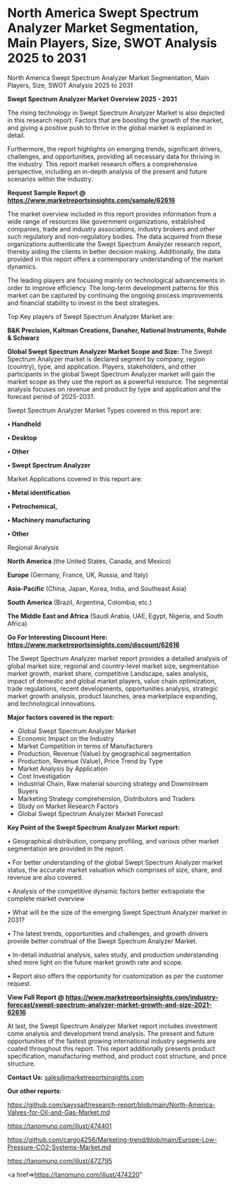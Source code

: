 # North America Swept Spectrum Analyzer Market Segmentation, Main Players, Size, SWOT Analysis 2025 to 2031
North America Swept Spectrum Analyzer Market Segmentation, Main Players, Size, SWOT Analysis 2025 to 2031

<Strong> Swept Spectrum Analyzer Market Overview 2025 - 2031</strong>

The rising technology in Swept Spectrum Analyzer Market is also depicted in this research report. Factors that are boosting the growth of the market, and giving a positive push to thrive in the global market is explained in detail.

Furthermore, the report highlights on emerging trends, significant drivers, challenges, and opportunities, providing all necessary data for thriving in the industry. This report market research offers a comprehensive perspective, including an in-depth analysis of the present and future scenarios within the industry.

<strong>Request Sample Report @ <a href=https://www.marketreportsinsights.com/sample/62616>https://www.marketreportsinsights.com/sample/62616</a></strong>

The market overview included in this report provides information from a wide range of resources like government organizations, established companies, trade and industry associations, industry brokers and other such regulatory and non-regulatory bodies. The data acquired from these organizations authenticate the Swept Spectrum Analyzer research report, thereby aiding the clients in better decision making. Additionally, the data provided in this report offers a contemporary understanding of the market dynamics.

The leading players are focusing mainly on technological advancements in order to improve efficiency. The long-term development patterns for this market can be captured by continuing the ongoing process improvements and financial stability to invest in the best strategies.

Top Key players of Swept Spectrum Analyzer Market are:

<strong>B&K Precision, Kaltman Creations, Danaher, National Instruments, Rohde & Schwarz</strong>

<strong><b>Global Swept Spectrum Analyzer Market Scope and Size:</b></strong>
The Swept Spectrum Analyzer market is declared segment by company, region (country), type, and application. Players, stakeholders, and other participants in the global Swept Spectrum Analyzer market will gain the market scope as they use the report as a powerful resource. The segmental analysis focuses on revenue and product by type and application and the forecast period of 2025-2031.

Swept Spectrum Analyzer Market Types covered in this report are:

<strong>• Handheld

• Desktop

• Other

• Swept Spectrum Analyzer</strong>

Market Applications covered in this report are:

<strong>• Metal identification

• Petrochemical,

• Machinery manufacturing

• Other</strong> 

Regional Analysis

<strong>North America</strong> (the United States, Canada, and Mexico)

<strong>Europe</strong> (Germany, France, UK, Russia, and Italy)

<strong>Asia-Pacific</strong> (China, Japan, Korea, India, and Southeast Asia)

<strong>South America</strong> (Brazil, Argentina, Colombia, etc.)

<strong>The Middle East and Africa</strong> (Saudi Arabia, UAE, Egypt, Nigeria, and South Africa)

<strong>Go For Interesting Discount Here: <a href=https://www.marketreportsinsights.com/discount/62616>https://www.marketreportsinsights.com/discount/62616</a></strong>

The Swept Spectrum Analyzer market report provides a detailed analysis of global market size, regional and country-level market size, segmentation market growth, market share, competitive Landscape, sales analysis, impact of domestic and global market players, value chain optimization, trade regulations, recent developments, opportunities analysis, strategic market growth analysis, product launches, area marketplace expanding, and technological innovations.

<strong><b>Major factors covered in the report:</b></strong>
<ul>
  <li>Global Swept Spectrum Analyzer Market </li>
  <li>Economic Impact on the Industry</li>
  <li>Market Competition in terms of Manufacturers</li>
  <li>Production, Revenue (Value) by geographical segmentation</li>
  <li>Production, Revenue (Value), Price Trend by Type</li>
  <li>Market Analysis by Application</li>
  <li>Cost Investigation</li>
  <li>Industrial Chain, Raw material sourcing strategy and Downstream Buyers</li>
  <li>Marketing Strategy comprehension, Distributors and Traders</li>
  <li>Study on Market Research Factors</li>
  <li>Global Swept Spectrum Analyzer Market Forecast</li>
</ul>

<strong><b>Key Point of the Swept Spectrum Analyzer Market report:</b></strong>

• Geographical distribution, company profiling, and various other market segmentation are provided in the report.

• For better understanding of the global Swept Spectrum Analyzer market status, the accurate market valuation which comprises of size, share, and revenue are also covered.

• Analysis of the competitive dynamic factors better extrapolate the complete market overview

• What will be the size of the emerging Swept Spectrum Analyzer market in 2031?

• The latest trends, opportunities and challenges, and growth drivers provide better construal of the Swept Spectrum Analyzer Market.

• In-detail industrial analysis, sales study, and production understanding shed more light on the future market growth rate and scope.

• Report also offers the opportunity for customization as per the customer request.

<strong><b>View Full Report @ <a href=https://www.marketreportsinsights.com/industry-forecast/swept-spectrum-analyzer-market-growth-and-size-2021-62616>https://www.marketreportsinsights.com/industry-forecast/swept-spectrum-analyzer-market-growth-and-size-2021-62616</a></b></strong>


At last, the Swept Spectrum Analyzer Market report includes investment come analysis and development trend analysis. The present and future opportunities of the fastest growing international industry segments are coated throughout this report. This report additionally presents product specification, manufacturing method, and product cost structure, and price structure.

<strong>Contact Us:</strong>
sales@marketreportsinsights.com

<strong>Our other reports:</strong>

<a href=https://github.com/sayysaif/research-report/blob/main/North-America-Valves-for-Oil-and-Gas-Market.md>https://github.com/sayysaif/research-report/blob/main/North-America-Valves-for-Oil-and-Gas-Market.md</a>

<a href=https://tanomuno.com/illust/474401>https://tanomuno.com/illust/474401</a>

<a href=https://github.com/cargo4256/Marketing-trend/blob/main/Europe-Low-Pressure-CO2-Systems-Market.md>https://github.com/cargo4256/Marketing-trend/blob/main/Europe-Low-Pressure-CO2-Systems-Market.md</a>

<a href=https://tanomuno.com/illust/472795>https://tanomuno.com/illust/472795</a>

<a href=>https://tanomuno.com/illust/474220</a>"
